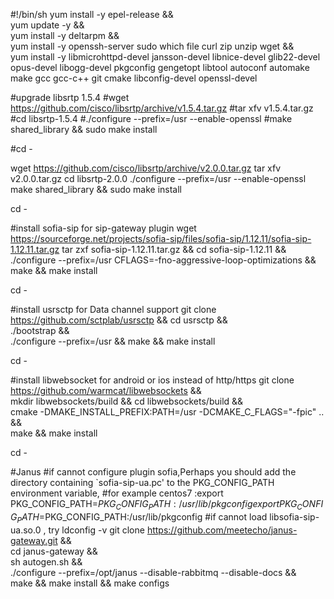#!/bin/sh
yum install -y epel-release && \
yum update -y && \
yum install -y deltarpm && \
yum install -y openssh-server sudo which file curl zip unzip wget && \
yum install -y libmicrohttpd-devel jansson-devel libnice-devel glib22-devel opus-devel libogg-devel pkgconfig  gengetopt libtool autoconf automake make gcc gcc-c++ git cmake libconfig-devel openssl-devel

#upgrade libsrtp 1.5.4
#wget https://github.com/cisco/libsrtp/archive/v1.5.4.tar.gz
#tar xfv v1.5.4.tar.gz
#cd libsrtp-1.5.4
#./configure --prefix=/usr --enable-openssl
#make shared_library && sudo make install

#cd -

wget https://github.com/cisco/libsrtp/archive/v2.0.0.tar.gz
tar xfv v2.0.0.tar.gz
cd libsrtp-2.0.0
./configure --prefix=/usr --enable-openssl
make shared_library && sudo make install

cd -

#install sofia-sip for sip-gateway plugin
wget https://sourceforge.net/projects/sofia-sip/files/sofia-sip/1.12.11/sofia-sip-1.12.11.tar.gz
tar zxf sofia-sip-1.12.11.tar.gz && cd sofia-sip-1.12.11 && ./configure --prefix=/usr CFLAGS=-fno-aggressive-loop-optimizations && make && make install

cd -

#install usrsctp for Data channel support
git clone https://github.com/sctplab/usrsctp && cd usrsctp && \
./bootstrap && \
./configure --prefix=/usr && make && make install

cd -

#install libwebsocket for android or ios instead of http/https
git clone https://github.com/warmcat/libwebsockets && \
mkdir libwebsockets/build && cd libwebsockets/build && \
cmake -DMAKE_INSTALL_PREFIX:PATH=/usr -DCMAKE_C_FLAGS="-fpic" .. && \
make && make install

cd -

#Janus
#if cannot configure plugin sofia,Perhaps you should add the directory containing `sofia-sip-ua.pc' to the PKG_CONFIG_PATH environment variable,
#for example centos7 :export PKG_CONFIG_PATH=$PKG_CONFIG_PATH:/usr/lib/pkgconfig
export PKG_CONFIG_PATH=$PKG_CONFIG_PATH:/usr/lib/pkgconfig
#if cannot load libsofia-sip-ua.so.0 , try ldconfig -v
git clone https://github.com/meetecho/janus-gateway.git && \
cd janus-gateway &&\
sh autogen.sh && \
./configure --prefix=/opt/janus --disable-rabbitmq --disable-docs &&\
make && make install && make configs
